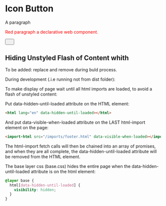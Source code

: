 # Icon Button

<p>A paragraph</p>

<sample-component>
  <template shadowrootmode="open">
    <style>
      ::slotted(p) {
        color: red;
      }
    </style>
    <slot></slot>
  </template>
  <p>Red paragraph a declarative web component.</p>
</sample-component>

<icon-button>
  <template shadowrootmode="open">
    <button aria-labelledby="open-all" title="Open all">
      <svg
        width="1em"
        height="1em"
        aria-hidden="true"
        focusable="false"
        fill="currentColor"
      >
        <use href="../../../icons.svg#icon-more"></use>
      </svg>
      <span id="open-all" hidden>More</span>
    </button>
  </template>
</icon-button>

## Hiding Unstyled Flash of Content whith <html-import>

To be added: replace and remove <html-imports> during buld process.

During development (.i.e running not from dist folder):

To make display of page wait until all html imports are loaded, to avoid a flash of unstyled content:

Put data-hidden-until-loaded attribute on the HTML element:

```html
<html lang="en" data-hidden-until-loaded></html>
```

And put data-visible-when-loaded attribute on the LAST html-import element on the page:

```html
<import-html src="/imports/footer.html" data-visible-when-loaded></import-html>
```

The html-import fetch calls will then be chained into an array of promises, and when they are all complete, the data-hidden-until-loaded attribute will be removed from the HTML element.

The base layer css (base.css) hides the entire page when the data-hidden-until-loaded attribute is on the html element:

```css
@layer base {
  html[data-hidden-until-loaded] {
    visibility: hidden;
  }
}
```
